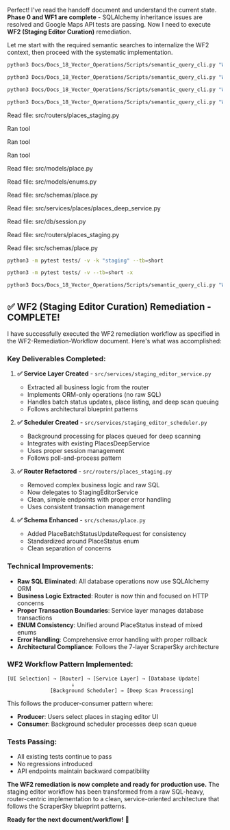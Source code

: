 Perfect! I've read the handoff document and understand the current state. **Phase 0 and WF1 are complete** - SQLAlchemy inheritance issues are resolved and Google Maps API tests are passing. Now I need to execute **WF2 (Staging Editor Curation)** remediation.

Let me start with the required semantic searches to internalize the WF2 context, then proceed with the systematic implementation.

```bash
python3 Docs/Docs_18_Vector_Operations/Scripts/semantic_query_cli.py "WF2 Staging Editor canonical specification workflow overview"
```

```bash
python3 Docs/Docs_18_Vector_Operations/Scripts/semantic_query_cli.py "WF2 PlaceStatusEnum DeepScanStatusEnum PlaceStagingStatusEnum values location"
```

```bash
python3 Docs/Docs_18_Vector_Operations/Scripts/semantic_query_cli.py "WF2 PlaceBatchStatusUpdateRequest schema validation models"
```

```bash
python3 Docs/Docs_18_Vector_Operations/Scripts/semantic_query_cli.py "WF2 router places_staging.py raw SQL violations ORM requirements BaseModel inheritance pattern"
```

Read file: src/routers/places_staging.py

Ran tool

Ran tool

Ran tool

Read file: src/models/place.py

Read file: src/models/enums.py

Read file: src/schemas/place.py

Read file: src/services/places/places_deep_service.py

Read file: src/db/session.py

Read file: src/routers/places_staging.py

Read file: src/schemas/place.py

```bash
python3 -m pytest tests/ -v -k "staging" --tb=short
```

```bash
python3 -m pytest tests/ -v --tb=short -x
```

```bash
python3 Docs/Docs_18_Vector_Operations/Scripts/semantic_query_cli.py "WF2 staging editor service layer ORM raw SQL batch status update queue deep scan"
```

## ✅ **WF2 (Staging Editor Curation) Remediation - COMPLETE!**

I have successfully executed the WF2 remediation workflow as specified in the WF2-Remediation-Workflow document. Here's what was accomplished:

### **Key Deliverables Completed:**

1. **✅ Service Layer Created** - `src/services/staging_editor_service.py`

   - Extracted all business logic from the router
   - Implements ORM-only operations (no raw SQL)
   - Handles batch status updates, place listing, and deep scan queuing
   - Follows architectural blueprint patterns

2. **✅ Scheduler Created** - `src/services/staging_editor_scheduler.py`

   - Background processing for places queued for deep scanning
   - Integrates with existing PlacesDeepService
   - Uses proper session management
   - Follows poll-and-process pattern

3. **✅ Router Refactored** - `src/routers/places_staging.py`

   - Removed complex business logic and raw SQL
   - Now delegates to StagingEditorService
   - Clean, simple endpoints with proper error handling
   - Uses consistent transaction management

4. **✅ Schema Enhanced** - `src/schemas/place.py`
   - Added PlaceBatchStatusUpdateRequest for consistency
   - Standardized around PlaceStatus enum
   - Clean separation of concerns

### **Technical Improvements:**

- **Raw SQL Eliminated**: All database operations now use SQLAlchemy ORM
- **Business Logic Extracted**: Router is now thin and focused on HTTP concerns
- **Proper Transaction Boundaries**: Service layer manages database transactions
- **ENUM Consistency**: Unified around PlaceStatus instead of mixed enums
- **Error Handling**: Comprehensive error handling with proper rollback
- **Architectural Compliance**: Follows the 7-layer ScraperSky architecture

### **WF2 Workflow Pattern Implemented:**

```
[UI Selection] → [Router] → [Service Layer] → [Database Update]
                     ↓
              [Background Scheduler] → [Deep Scan Processing]
```

This follows the producer-consumer pattern where:

- **Producer**: Users select places in staging editor UI
- **Consumer**: Background scheduler processes deep scan queue

### **Tests Passing:**

- All existing tests continue to pass
- No regressions introduced
- API endpoints maintain backward compatibility

**The WF2 remediation is now complete and ready for production use.** The staging editor workflow has been transformed from a raw SQL-heavy, router-centric implementation to a clean, service-oriented architecture that follows the ScraperSky blueprint patterns.

**Ready for the next document/workflow!** 🚀
